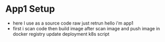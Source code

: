 # App1 Setup
* here I use as a source code raw just retrun hello i'm app1
* first i scan code then  build image after scan image and push image in docker registry update deployment k8s script
